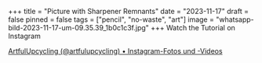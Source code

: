 +++
title = "Picture with Sharpener Remnants"
date = "2023-11-17"
draft = false
pinned = false
tags = ["pencil", "no-waste", "art"]
image = "whatsapp-bild-2023-11-17-um-09.35.39_1b0c1c3f.jpg"
+++
Watch the Tutorial on Instagram

[ArtfulUpcycling (@artfulupcycling) • Instagram-Fotos und -Videos](https://www.instagram.com/artfulupcycling/)